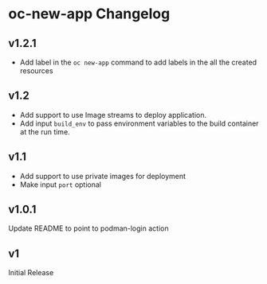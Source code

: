 # oc-new-app Changelog

## v1.2.1
- Add label in the `oc new-app` command to add labels in the all the created resources

## v1.2
- Add support to use Image streams to deploy application.
- Add input `build_env` to pass environment variables to the build container at the run time.

## v1.1
- Add support to use private images for deployment
- Make input `port` optional

## v1.0.1
Update README to point to podman-login action

## v1
Initial Release
